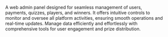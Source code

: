 A web admin panel designed for seamless management of users, payments, quizzes, players, and winners. 
It offers intuitive controls to monitor and oversee all platform activities, ensuring smooth operations and real-time updates. 
Manage data efficiently and effortlessly with comprehensive tools for user engagement and prize distribution.
